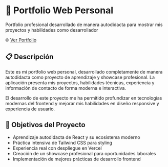# 💼 Portfolio Web Personal

Portfolio profesional desarrollado de manera autodidacta para mostrar mis proyectos y habilidades como desarrollador

🌐 [Ver Portfolio](https://marioillan.vercel.app/)

## 📋 Descripción
Este es mi portfolio web personal, desarrollado completamente de manera autodidacta como proyecto de aprendizaje y showcase profesional. La aplicación presenta mis proyectos, habilidades técnicas, experiencia y información de contacto de forma moderna e interactiva.

El desarrollo de este proyecto me ha permitido profundizar en tecnologías modernas del frontend y mejorar mis habilidades en diseño responsive y experiencia de usuario.

## 🎯 Objetivos del Proyecto

- Aprendizaje autodidacta de React y su ecosistema moderno
- Práctica intensiva de Tailwind CSS para styling
- Experiencia real con despliegue en Vercel
- Creación de un showcase profesional para oportunidades laborales
- Implementación de mejores prácticas de desarrollo frontend
